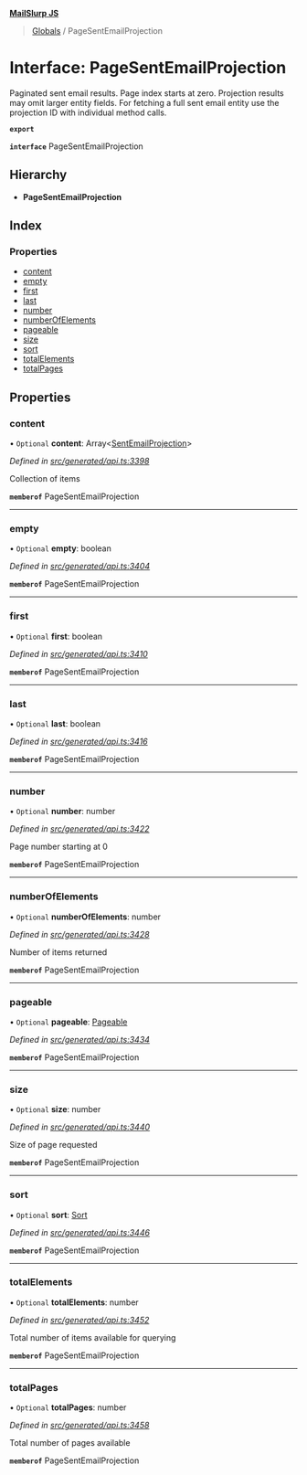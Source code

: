 **[MailSlurp JS](../README.md)**

> [Globals](../README.md) / PageSentEmailProjection

# Interface: PageSentEmailProjection

Paginated sent email results. Page index starts at zero. Projection results may omit larger entity fields. For fetching a full sent email entity use the projection ID with individual method calls.

**`export`** 

**`interface`** PageSentEmailProjection

## Hierarchy

* **PageSentEmailProjection**

## Index

### Properties

* [content](pagesentemailprojection.md#content)
* [empty](pagesentemailprojection.md#empty)
* [first](pagesentemailprojection.md#first)
* [last](pagesentemailprojection.md#last)
* [number](pagesentemailprojection.md#number)
* [numberOfElements](pagesentemailprojection.md#numberofelements)
* [pageable](pagesentemailprojection.md#pageable)
* [size](pagesentemailprojection.md#size)
* [sort](pagesentemailprojection.md#sort)
* [totalElements](pagesentemailprojection.md#totalelements)
* [totalPages](pagesentemailprojection.md#totalpages)

## Properties

### content

• `Optional` **content**: Array\<[SentEmailProjection](sentemailprojection.md)>

*Defined in [src/generated/api.ts:3398](https://github.com/mailslurp/mailslurp-client/blob/6b679b8/src/generated/api.ts#L3398)*

Collection of items

**`memberof`** PageSentEmailProjection

___

### empty

• `Optional` **empty**: boolean

*Defined in [src/generated/api.ts:3404](https://github.com/mailslurp/mailslurp-client/blob/6b679b8/src/generated/api.ts#L3404)*

**`memberof`** PageSentEmailProjection

___

### first

• `Optional` **first**: boolean

*Defined in [src/generated/api.ts:3410](https://github.com/mailslurp/mailslurp-client/blob/6b679b8/src/generated/api.ts#L3410)*

**`memberof`** PageSentEmailProjection

___

### last

• `Optional` **last**: boolean

*Defined in [src/generated/api.ts:3416](https://github.com/mailslurp/mailslurp-client/blob/6b679b8/src/generated/api.ts#L3416)*

**`memberof`** PageSentEmailProjection

___

### number

• `Optional` **number**: number

*Defined in [src/generated/api.ts:3422](https://github.com/mailslurp/mailslurp-client/blob/6b679b8/src/generated/api.ts#L3422)*

Page number starting at 0

**`memberof`** PageSentEmailProjection

___

### numberOfElements

• `Optional` **numberOfElements**: number

*Defined in [src/generated/api.ts:3428](https://github.com/mailslurp/mailslurp-client/blob/6b679b8/src/generated/api.ts#L3428)*

Number of items returned

**`memberof`** PageSentEmailProjection

___

### pageable

• `Optional` **pageable**: [Pageable](pageable.md)

*Defined in [src/generated/api.ts:3434](https://github.com/mailslurp/mailslurp-client/blob/6b679b8/src/generated/api.ts#L3434)*

**`memberof`** PageSentEmailProjection

___

### size

• `Optional` **size**: number

*Defined in [src/generated/api.ts:3440](https://github.com/mailslurp/mailslurp-client/blob/6b679b8/src/generated/api.ts#L3440)*

Size of page requested

**`memberof`** PageSentEmailProjection

___

### sort

• `Optional` **sort**: [Sort](sort.md)

*Defined in [src/generated/api.ts:3446](https://github.com/mailslurp/mailslurp-client/blob/6b679b8/src/generated/api.ts#L3446)*

**`memberof`** PageSentEmailProjection

___

### totalElements

• `Optional` **totalElements**: number

*Defined in [src/generated/api.ts:3452](https://github.com/mailslurp/mailslurp-client/blob/6b679b8/src/generated/api.ts#L3452)*

Total number of items available for querying

**`memberof`** PageSentEmailProjection

___

### totalPages

• `Optional` **totalPages**: number

*Defined in [src/generated/api.ts:3458](https://github.com/mailslurp/mailslurp-client/blob/6b679b8/src/generated/api.ts#L3458)*

Total number of pages available

**`memberof`** PageSentEmailProjection
